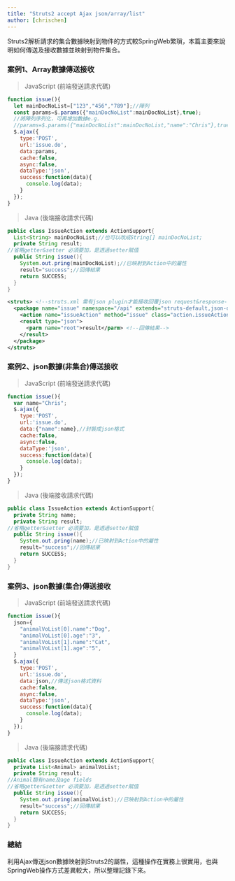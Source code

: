 ```yaml
---
title: "Struts2 accept Ajax json/array/list"
author: [chrischen]
---
```

Struts2解析請求的集合數據映射到物件的方式較SpringWeb繁瑣，本篇主要來說明如何傳送及接收數據並映射到物件集合。

### 案例1、Array數據傳送接收

> JavaScript (前端發送請求代碼)
```javascript
function issue(){
  let mainDocNoList=["123","456","789"];//陣列
  const params=$.params({"mainDocNoList":mainDocNoList},true);
  //將陣列序列化，可再增加數據e.g.
  //params=$.params({"mainDocNoList":mainDocNoList,"name":"Chris"},true)
  $.ajax({
    type:'POST',
    url:'issue.do',
    data:params,
    cache:false,
    async:false,
    dataType:'json',
    success:function(data){
      console.log(data);
    }
  });
}
```

> Java (後端接收請求代碼)
```java
public class IssueAction extends ActionSupport{
  List<String> mainDocNoList;//也可以改成String[] mainDocNoList;
  private String result;
//省略getter&setter 必須要加，是透過setter賦值
  public String issue(){
    System.out.pring(mainDocNoList);//已映射到Action中的屬性
    result="success";//回傳結果
    return SUCCESS;
  }
}
```

```xml
<struts> <!--struts.xml 需有json plugin才能接收回覆json request&response-->
  <package name="issue" namespace="/api" extends="struts-default,json-default">
    <action name="issueAction" method="issue" class="action.issueAction">
    <result type="json">
      <parm name="root">result</parm> <!--回傳結果-->
    </result>
  </package>
</struts>
```

### 案例2、json數據(非集合)傳送接收

> JavaScript (前端發送請求代碼)
```javascript
function issue(){
  var name="Chris";
  $.ajax({
    type:'POST',
    url:'issue.do',
    data:{"name":name},//封裝成json格式
    cache:false,
    async:false,
    dataType:'json',
    success:function(data){
      console.log(data);
    }
  });
}
```

> Java (後端接收請求代碼)
```java
public class IssueAction extends ActionSupport{
  private String name;
  private String result;
//省略getter&setter 必須要加，是透過setter賦值
  public String issue(){
    System.out.pring(name);//已映射到Action中的屬性
    result="success";//回傳結果
    return SUCCESS;
  }
}
```

### 案例3、json數據(集合)傳送接收

> JavaScript (前端發送請求代碼)
```javascript
function issue(){
  json={
    "animalVoList[0].name":"Dog",
    "animalVoList[0].age":"3",
    "animalVoList[1].name":"Cat",
    "animalVoList[1].age":"5",
  }
  $.ajax({
    type:'POST',
    url:'issue.do',
    data:json,//傳送json格式資料
    cache:false,
    async:false,
    dataType:'json',
    success:function(data){
      console.log(data);
    }
  });
}
```

> Java (後端接請求代碼)
```java
public class IssueAction extends ActionSupport{
  private List<Animal> animalVoList;
  private String result;
//Animal類有name及age fields
//省略getter&setter 必須要加，是透過setter賦值
  public String issue(){
    System.out.pring(animalVoList);//已映射到Action中的屬性
    result="success";//回傳結果
    return SUCCESS;
  }
}
```

### 總結

利用Ajax傳送json數據映射到Struts2的屬性，這種操作在實務上很實用，也與SpringWeb操作方式差異較大，所以整理記錄下來。
